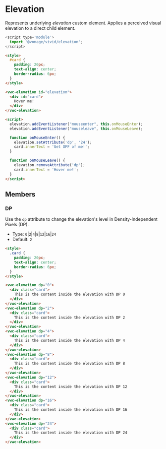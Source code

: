 # Elevation

Represents underlying _elevation_ custom element.
Applies a perceived visual elevation to a direct child element.

```js
<script type='module'>
  import '@vonage/vivid/elevation';
</script>
```

```html preview
<style>
  #card {
    padding: 20px;
    text-align: center;
    border-radius: 6px;
  }
</style>

<vwc-elevation id="elevation">
  <div id="card">
    Hover me!
  </div>
</vwc-elevation>

<script>
  elevation.addEventListener("mouseenter", this.onMouseEnter);
  elevation.addEventListener("mouseleave", this.onMouseLeave);

  function onMouseEnter() {
    elevation.setAttribute('dp', '24');
    card.innerText = 'Get OFF of me!';
  }

  function onMouseLeave() {
    elevation.removeAttribute('dp');
    card.innerText = 'Hover me!';
  }
</script>

```

## Members

### DP

Use the `dp` attribute to change the elevation's level in Density-Independent Pixels (DP).

- Type: `0`|`2`|`4`|`8`|`12`|`16`|`24`
- Default: `2`

```html preview blocks
<style>
  .card {
    padding: 20px;
    text-align: center;
    border-radius: 6px;
  }
</style>

<vwc-elevation dp="0">
  <div class="card">
    This is the content inside the elevation with DP 0
  </div>
</vwc-elevation>
<vwc-elevation dp="2">
  <div class="card">
    This is the content inside the elevation with DP 2
  </div>
</vwc-elevation>
<vwc-elevation dp="4">
  <div class="card">
    This is the content inside the elevation with DP 4
  </div>
</vwc-elevation>
<vwc-elevation dp="8">
  <div class="card">
    This is the content inside the elevation with DP 8
  </div>
</vwc-elevation>
<vwc-elevation dp="12">
  <div class="card">
    This is the content inside the elevation with DP 12
  </div>
</vwc-elevation>
<vwc-elevation dp="16">
  <div class="card">
    This is the content inside the elevation with DP 16
  </div>
</vwc-elevation>
<vwc-elevation dp="24">
  <div class="card">
    This is the content inside the elevation with DP 24
  </div>
</vwc-elevation>
```
